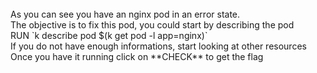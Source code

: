 <br>
As you can see you have an nginx pod in an error state.
<br>
The objective is to fix this pod, you could start by describing the pod 
<br>
RUN `k describe pod $(k get pod -l app=nginx)` 
<br>
If you do not have enough informations, start looking at other resources
<br>
Once you have it running click on **CHECK** to get the flag
